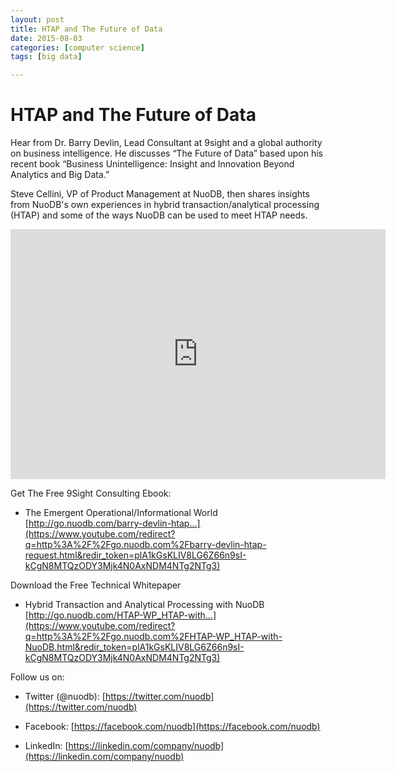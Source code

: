 ```yaml
---
layout: post
title: HTAP and The Future of Data
date: 2015-08-03
categories: [computer science]
tags: [big data]

---
```


# HTAP and The Future of Data

Hear from Dr. Barry Devlin, Lead Consultant at 9sight and a global authority on business intelligence. He discusses “The Future of Data” based upon his recent book “Business Unintelligence: Insight and Innovation Beyond Analytics and Big Data.”

Steve Cellini, VP of Product Management at NuoDB, then shares insights from NuoDB's own experiences in hybrid transaction/analytical processing (HTAP) and some of the ways NuoDB can be used to meet HTAP needs.


<iframe width="600" height="400" src="https://www.youtube.com/embed/1wGv_4VruTI" frameborder="0" allowfullscreen></iframe>


Get The Free 9Sight Consulting Ebook:  
- The Emergent Operational/Informational World [http://go.nuodb.com/barry-devlin-htap...](https://www.youtube.com/redirect?q=http%3A%2F%2Fgo.nuodb.com%2Fbarry-devlin-htap-request.html&redir_token=plA1kGsKLIV8LG6Z66n9sI-kCgN8MTQzODY3Mjk4N0AxNDM4NTg2NTg3)

Download the Free Technical Whitepaper  
- Hybrid Transaction and Analytical Processing with NuoDB [http://go.nuodb.com/HTAP-WP_HTAP-with...](https://www.youtube.com/redirect?q=http%3A%2F%2Fgo.nuodb.com%2FHTAP-WP_HTAP-with-NuoDB.html&redir_token=plA1kGsKLIV8LG6Z66n9sI-kCgN8MTQzODY3Mjk4N0AxNDM4NTg2NTg3)


Follow us on:

- Twitter (@nuodb): [https://twitter.com/nuodb](https://twitter.com/nuodb)

- Facebook: [https://facebook.com/nuodb](https://facebook.com/nuodb)

- LinkedIn: [https://linkedin.com/company/nuodb](https://linkedin.com/company/nuodb)